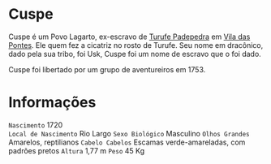 <!-- TITLE: Cuspe -->
<!-- SUBTITLE: Visão geral sobre Cuspe -->

# Cuspe
Cuspe é um Povo Lagarto, ex-escravo de [Turufe Padepedra](http://localhost/individuos/turufe-padepedra#turufe-padepedra) em [Vila das Pontes](http://localhost/lugares/plano-material/drafeon/sudeste-de-drafeon/vila-das-pontes#vila-das-pontes). Ele quem fez a cicatriz no rosto de Turufe. Seu nome em dracônico, dado pela sua tribo, foi Usk, Cuspe foi um nome de escravo que o foi dado.

Cuspe foi libertado por um grupo de aventureiros em 1753.

# Informações
`Nascimento` 1720  
`Local de Nascimento` Rio Largo
`Sexo Biológico` Masculino
`Olhos Grandes` Amarelos, reptilianos
`Cabelo Cabelos` Escamas verde-amareladas, com padrões pretos
`Altura` 1,77 m
`Peso` 45 Kg


